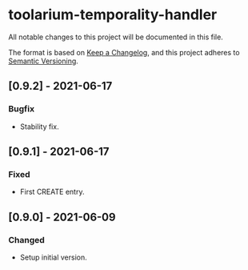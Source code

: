 # toolarium-temporality-handler

All notable changes to this project will be documented in this file.

The format is based on [Keep a Changelog](https://keepachangelog.com/en/1.0.0/),
and this project adheres to [Semantic Versioning](https://semver.org/spec/v2.0.0.html).

## [0.9.2] - 2021-06-17
### Bugfix
- Stability fix.

## [0.9.1] - 2021-06-17
### Fixed
- First CREATE entry.

## [0.9.0] - 2021-06-09
### Changed
- Setup initial version.
